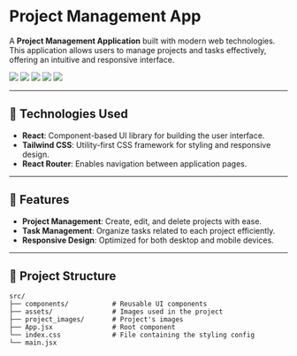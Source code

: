 # Project Management App

A **Project Management Application** built with modern web technologies. This application allows users to manage projects and tasks effectively, offering an intuitive and responsive interface.

<img src="https://raw.githubusercontent.com/ferhatseker180/ProjectManagementApp/refs/heads/main/Frontend/project-management-app/src/project_images/Login-page.PNG"> 
<img src="https://raw.githubusercontent.com/ferhatseker180/ProjectManagementApp/refs/heads/main/Frontend/project-management-app/src/project_images/Sign-Up_Page.PNG"> 
<img src="https://raw.githubusercontent.com/ferhatseker180/ProjectManagementApp/refs/heads/main/Frontend/project-management-app/src/project_images/Main-menu.PNG"> 
<img src="https://raw.githubusercontent.com/ferhatseker180/ProjectManagementApp/refs/heads/main/Frontend/project-management-app/src/project_images/save-project.PNG"> 
<img src="https://raw.githubusercontent.com/ferhatseker180/ProjectManagementApp/refs/heads/main/Frontend/project-management-app/src/project_images/final.PNG"> 

---

## 🔧 **Technologies Used**

- **React**: Component-based UI library for building the user interface.
- **Tailwind CSS**: Utility-first CSS framework for styling and responsive design.
- **React Router**: Enables navigation between application pages.

---

## 🚀 **Features**

- **Project Management**: Create, edit, and delete projects with ease.
- **Task Management**: Organize tasks related to each project efficiently.
- **Responsive Design**: Optimized for both desktop and mobile devices.

---

## 📁 **Project Structure**

```plaintext
src/
├── components/           # Reusable UI components
├── assets/               # Images used in the project
├── project_images/       # Project's images
├── App.jsx               # Root component
└── index.css             # File containing the styling config
└── main.jsx
